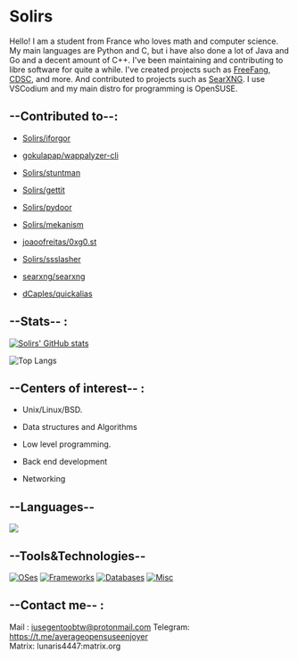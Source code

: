 # Solirs
Hello! I am a student from France who loves math and computer science.
My main languages are Python and C, but i have also done a lot of Java and Go and a decent amount of C++.
I've been maintaining and contributing to libre software for quite a while.
I've created projects such as [FreeFang](https://github.com/FreeFangGame), [CDSC](https://github.com/Solirs/CDSC), and more.
And contributed to projects such as [SearXNG](https://github.com/searxng/searxng).
I use VSCodium and my main distro for programming is OpenSUSE.


## --Contributed to--:

- [Solirs/iforgor](https://github.com/Solirs/iforgor)

- [gokulapap/wappalyzer-cli](https://github.com/gokulapap/wappalyzer-cli)

- [Solirs/stuntman](https://github.com/Solirs/stuntman)

- [Solirs/gettit](https://github.com/Solirs/Gettit-Reddit-Video-Downloader)

- [Solirs/pydoor](https://github.com/Solirs/pydoor)

- [Solirs/mekanism](https://github.com/Solirs/mekanism)

- [joaoofreitas/0xg0.st](https://github.com/joaoofreitas/0xg0.st)

- [Solirs/ssslasher](https://github.com/Solirs/ssslasher)

- [searxng/searxng](https://github.com/searxng/searxng)

- [dCaples/quickalias](https://github.com/dCaples/quickalias)

## --Stats-- :

[![Solirs' GitHub stats](https://github-readme-stats.vercel.app/api?username=Solirs&theme=radical&count_private=true)](https://github.com/anuraghazra/github-readme-stats)

![Top Langs](https://github-readme-stats.vercel.app/api/top-langs/?username=Solirs&layout=compact&theme=radical)

## --Centers of interest-- :

- Unix/Linux/BSD.

- Data structures and Algorithms

- Low level programming.

- Back end development

- Networking


## --Languages--

[![](https://skillicons.dev/icons?i=c,py,java,go)](https://skillicons.dev)

## --Tools&Technologies--

[![OSes](https://skillicons.dev/icons?i=linux,bsd)](https://skillicons.dev)
[![Frameworks](https://skillicons.dev/icons?i=flask,spring)](https://skillicons.dev)
[![Databases](https://skillicons.dev/icons?i=sqlite,mysql)](https://skillicons.dev)
[![Misc](https://skillicons.dev/icons?i=vscode,docker,md,maven,qt)](https://skillicons.dev)


## --Contact me-- : 

Mail : iusegentoobtw@protonmail.com 
Telegram: https://t.me/averageopensuseenjoyer  
Matrix: lunaris4447:matrix.org  

